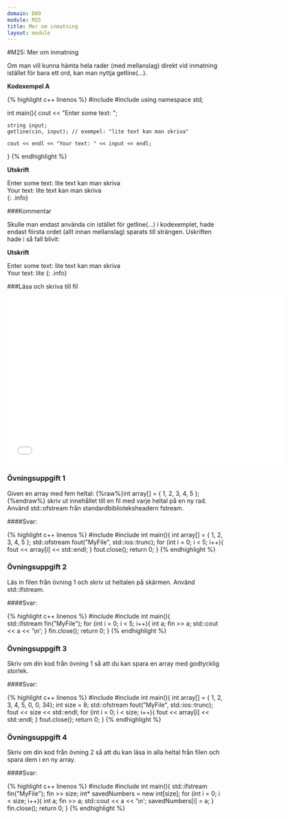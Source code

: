 ```yaml
---
domain: D09
module: M25
title: Mer om inmatning
layout: module
---
```


#M25: Mer om inmatning

Om man vill kunna hämta hela rader (med mellanslag) direkt vid inmatning istället för bara ett ord, kan man nyttja getline(...).

__Kodexempel A__

{% highlight c++ linenos %}
    #include <iostream>
#include <string>
using namespace std;
 
int main(){
    cout << "Enter some text: ";
     
    string input;
    getline(cin, input); // exempel: "lite text kan man skriva"
     
    cout << endl << "Your text: " << input << endl;
}
{% endhighlight %}

__Utskrift__

Enter some text: lite text kan man skriva  
Your text: lite text kan man skriva  
{: .info}

###Kommentar

Skulle man endast använda cin istället för getline(...) i kodexemplet, hade endast första ordet (allt innan mellanslag) sparats till strängen. Uskriften hade i så fall blivit:

__Utskrift__

Enter some text: lite text kan man skriva  
Your text: lite
{: .info}

###Läsa och skriva till fil
<iframe width="640" height="390" src="//www.youtube.com/embed/Iho2EdJgusQ" frameborder="0" allowfullscreen></iframe>

### Övningsuppgift 1

Given en array med fem heltal: {%raw%}int array[] = { 1, 2, 3, 4, 5 };{%endraw%} skriv ut innehållet till en fil med varje heltal på en ny rad. Använd std::ofstream från standardbiblioteksheadern fstream.

####Svar:

{% highlight c++ linenos %}
#include 
#include 
int main(){
   int array[] = { 1, 2, 3, 4, 5 };
   std::ofstream fout("MyFile", std::ios::trunc);
   for (int i = 0; i < 5; i++){
     fout << array[i] << std::endl;
   }
   fout.close();
   return 0;
}
{% endhighlight %}

### Övningsuppgift 2

Läs in filen från övning 1 och skriv ut heltalen på skärmen. Använd std::ifstream. 

####Svar:

{% highlight c++ linenos %}
#include #include int main(){    
   std::ifstream fin("MyFile");
   for (int i = 0; i < 5; i++){
     int a;
     fin >> a;
     std::cout << a << '\n';
  }
  fin.close();
return 0;
}
{% endhighlight %}

### Övningsuppgift 3

Skriv om din kod från övning 1 så att du kan spara en array med godtycklig storlek. 

####Svar:

{% highlight c++ linenos %}
#include 
#include 
int main(){
   int array[] = { 1, 2, 3, 4, 5, 0, 0, 34};
   int size = 8;
   std::ofstream fout("MyFile", std::ios::trunc);
   fout << size << std::endl;
   for (int i = 0; i < size; i++){
     fout << array[i] << std::endl;
  }
   fout.close();
  return 0;
}
{% endhighlight %}

### Övningsuppgift 4

Skriv om din kod från övning 2 så att du kan läsa in alla heltal från filen och spara dem i en ny array. 

####Svar:

{% highlight c++ linenos %}
#include 
#include 
int main(){
  std::ifstream fin("MyFile");
  fin >> size;
  int* savedNumbers = new int[size];
  for (int i = 0; i < size; i++){
    int a;
    fin >> a;
    std::cout << a << '\n';
    savedNumbers[i] = a;
  }
  fin.close();
  return 0;
}
{% endhighlight %}

